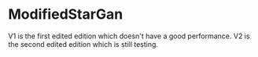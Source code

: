 # ModifiedStarGan
V1 is the first edited edition which doesn't have a good performance.
V2 is the second edited edition which is still testing.
